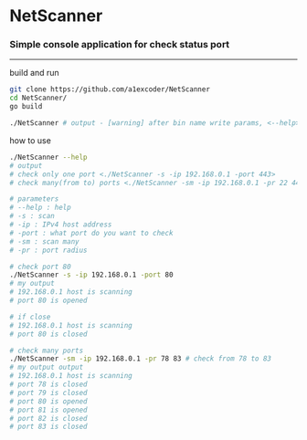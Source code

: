 # NetScanner

<h3>Simple console application for check status port</h3>
<hr>

build and run
```bash
git clone https://github.com/a1excoder/NetScanner
cd NetScanner/
go build

./NetScanner # output - [warning] after bin name write params, <--help>
```

how to use
```bash
./NetScanner --help
# output
# check only one port <./NetScanner -s -ip 192.168.0.1 -port 443>
# check many(from to) ports <./NetScanner -sm -ip 192.168.0.1 -pr 22 444>
```

```bash
# parameters
# --help : help
# -s : scan
# -ip : IPv4 host address
# -port : what port do you want to check
# -sm : scan many
# -pr : port radius
```

```bash
# check port 80
./NetScanner -s -ip 192.168.0.1 -port 80
# my output
# 192.168.0.1 host is scanning
# port 80 is opened

# if close
# 192.168.0.1 host is scanning
# port 80 is closed
```

```bash
# check many ports
./NetScanner -sm -ip 192.168.0.1 -pr 78 83 # check from 78 to 83
# my output output
# 192.168.0.1 host is scanning
# port 78 is closed
# port 79 is closed
# port 80 is opened
# port 81 is opened
# port 82 is closed
# port 83 is closed
```
